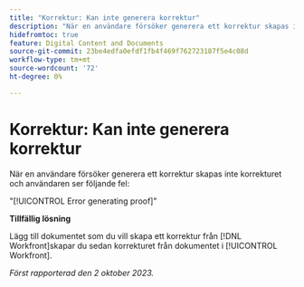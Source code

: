 ```yaml
---
title: "Korrektur: Kan inte generera korrektur"
description: "När en användare försöker generera ett korrektur skapas inte korrekturet och användaren ser ett fel."
hidefromtoc: true
feature: Digital Content and Documents
source-git-commit: 23be4edfa0efdf1fb4f469f762723187f5e4c08d
workflow-type: tm+mt
source-wordcount: '72'
ht-degree: 0%

---
```



# Korrektur: Kan inte generera korrektur

När en användare försöker generera ett korrektur skapas inte korrekturet och användaren ser följande fel:

&quot;[!UICONTROL Error generating proof]&quot;

**Tillfällig lösning**

Lägg till dokumentet som du vill skapa ett korrektur från [!DNL Workfront]skapar du sedan korrekturet från dokumentet i [!UICONTROL Workfront].

_Först rapporterad den 2 oktober 2023._

